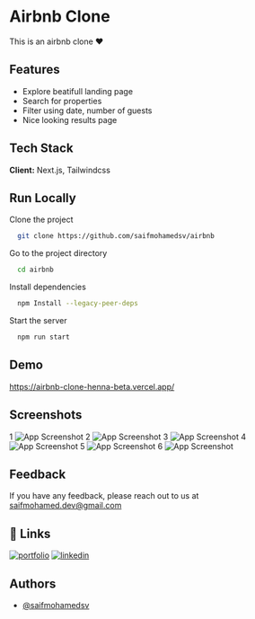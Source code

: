 
# Airbnb Clone

This is an airbnb clone  ❤️
## Features

- Explore beatifull landing page
- Search for properties
- Filter using date, number of guests
- Nice looking results page

## Tech Stack

**Client:** Next.js, Tailwindcss

## Run Locally

Clone the project

```bash
  git clone https://github.com/saifmohamedsv/airbnb
```

Go to the project directory

```bash
  cd airbnb
```

Install dependencies

```bash
  npm Install --legacy-peer-deps
```

Start the server

```bash
  npm run start
```


## Demo
https://airbnb-clone-henna-beta.vercel.app/
## Screenshots
1
![App Screenshot](https://i.ibb.co/QP5kJ0Z/Screenshot-2024-04-20-at-13-26-25.png)
2
![App Screenshot](https://i.ibb.co/VTKj37W/Screenshot-2024-04-20-at-11-45-14.png)
3
![App Screenshot](https://i.ibb.co/PDsGRd5/Screenshot-2024-04-20-at-11-45-14.png)
4
![App Screenshot](https://i.ibb.co/P551hYT/Screenshot-2024-04-20-at-11-45-14.png)
5
![App Screenshot](https://i.ibb.co/n7JhYDy/Screenshot-2024-04-20-at-11-45-14.png)
6
![App Screenshot](https://i.ibb.co/GRTFYtd/Screenshot-2024-04-20-at-11-45-14.png)

## Feedback

If you have any feedback, please reach out to us at saifmohamed.dev@gmail.com


## 🔗 Links
[![portfolio](https://img.shields.io/badge/my_portfolio-000?style=for-the-badge&logo=ko-fi&logoColor=white)](https://saifmohamedsv.github.io/)
[![linkedin](https://img.shields.io/badge/linkedin-0A66C2?style=for-the-badge&logo=linkedin&logoColor=white)](https://www.linkedin.com/in/saifmohamedsv)


## Authors

- [@saifmohamedsv](https://www.github.com/saifmohamedsv)

